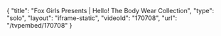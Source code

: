{
    "title": "Fox Girls Presents | Hello! The Body Wear Collection",
    "type": "solo",
    "layout": "iframe-static",
    "videoId": "170708",
    "url": "\/tvpembed\/170708"
}